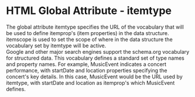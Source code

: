 # HTML Global Attribute - itemtype

The global attribute itemtype specifies the URL of the vocabulary that will be used to define itemprop's (item properties) in the data structure.<br>
itemscope is used to set the scope of where in the data structure the vocabulary set by itemtype will be active.<br>
Google and other major search engines support the schema.org vocabulary for structured data. This vocabulary defines a standard set of type names and property names. For example, MusicEvent indicates a concert performance, with startDate and location properties specifying the concert's key details. In this case, MusicEvent would be the URL used by itemtype, with startDate and location as itemprop's which MusicEvent defines.